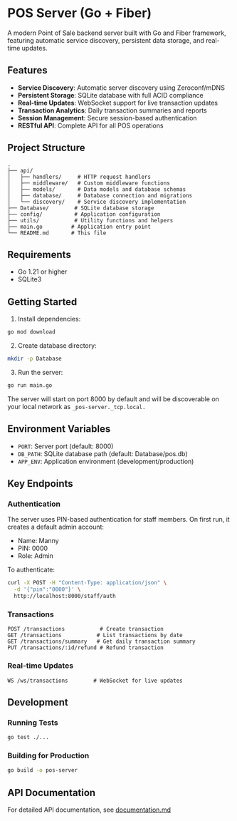 # POS Server (Go + Fiber)

A modern Point of Sale backend server built with Go and Fiber framework, featuring automatic service discovery, persistent data storage, and real-time updates.

## Features
- **Service Discovery**: Automatic server discovery using Zeroconf/mDNS
- **Persistent Storage**: SQLite database with full ACID compliance
- **Real-time Updates**: WebSocket support for live transaction updates
- **Transaction Analytics**: Daily transaction summaries and reports
- **Session Management**: Secure session-based authentication
- **RESTful API**: Complete API for all POS operations

## Project Structure
```
.
├── api/
│   ├── handlers/     # HTTP request handlers
│   ├── middleware/   # Custom middleware functions
│   ├── models/       # Data models and database schemas
│   ├── database/     # Database connection and migrations
│   └── discovery/    # Service discovery implementation
├── Database/        # SQLite database storage
├── config/          # Application configuration
├── utils/           # Utility functions and helpers
├── main.go         # Application entry point
└── README.md       # This file
```

## Requirements
- Go 1.21 or higher
- SQLite3

## Getting Started

1. Install dependencies:
```bash
go mod download
```

2. Create database directory:
```bash
mkdir -p Database
```

3. Run the server:
```bash
go run main.go
```

The server will start on port 8000 by default and will be discoverable on your local network as `_pos-server._tcp.local.`

## Environment Variables
- `PORT`: Server port (default: 8000)
- `DB_PATH`: SQLite database path (default: Database/pos.db)
- `APP_ENV`: Application environment (development/production)

## Key Endpoints

### Authentication
The server uses PIN-based authentication for staff members. On first run, it creates a default admin account:
- Name: Manny
- PIN: 0000
- Role: Admin

To authenticate:
```bash
curl -X POST -H "Content-Type: application/json" \
  -d '{"pin":"0000"}' \
  http://localhost:8000/staff/auth
```

### Transactions
```
POST /transactions           # Create transaction
GET /transactions           # List transactions by date
GET /transactions/summary   # Get daily transaction summary
PUT /transactions/:id/refund # Refund transaction
```

### Real-time Updates
```
WS /ws/transactions        # WebSocket for live updates
```

## Development

### Running Tests
```bash
go test ./...
```

### Building for Production
```bash
go build -o pos-server
```

## API Documentation
For detailed API documentation, see [documentation.md](documentation.md)
